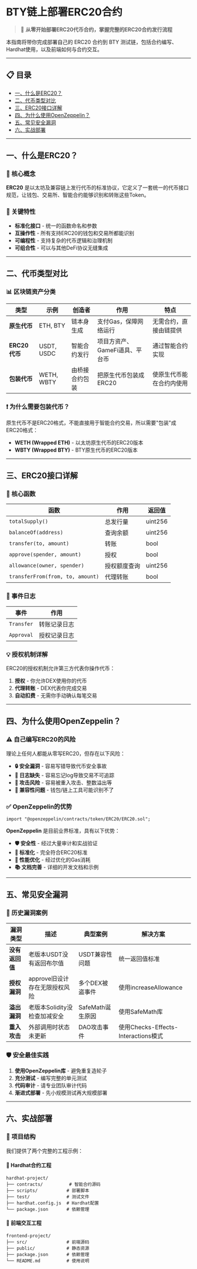 # BTY链上部署ERC20合约

> 🚀 **从零开始部署ERC20代币合约，掌握完整的ERC20合约发行流程**

本指南将带你完成部署自己的 ERC20 合约到 BTY 测试链，包括合约编写、Hardhat使用，以及前端如何与合约交互。

---

## 📋 目录

- [一、什么是ERC20？](#一什么是erc20)
- [二、代币类型对比](#二代币类型对比)
- [三、ERC20接口详解](#三erc20接口详解)
- [四、为什么使用OpenZeppelin？](#四为什么使用openzeppelin)
- [五、常见安全漏洞](#五常见安全漏洞)
- [六、实战部署](#六实战部署)

---

## 一、什么是ERC20？

### 🎯 核心概念

**ERC20** 是以太坊及兼容链上发行代币的标准协议，它定义了一套统一的代币接口规范，让钱包、交易所、智能合约能够识别和转账这些Token。

### 🔑 关键特性

- **标准化接口** - 统一的函数命名和参数
- **互操作性** - 所有支持ERC20的钱包和交易所都能识别
- **可编程性** - 支持复杂的代币逻辑和治理机制
- **可组合性** - 可以与其他DeFi协议无缝集成

---

## 二、代币类型对比

### 📊 区块链资产分类

| 类型 | 示例 | 创造者 | 作用 | 特点 |
|------|------|--------|------|------|
| **原生代币** | ETH, BTY | 链本身生成 | 支付Gas，保障网络运行 | 无需合约，直接由链提供 |
| **ERC20代币** | USDT, USDC | 智能合约发行 | 项目方资产、GameFi道具、平台币 | 通过智能合约实现 |
| **包装代币** | WETH, WBTY | 由桥接合约包装 | 把原生代币包装成ERC20 | 使原生代币能在合约内使用 |

### ❗ 为什么需要包装代币？

原生代币不是ERC20格式，不能直接用于智能合约交易，所以需要"包装"成ERC20格式：

- **WETH (Wrapped ETH)** - 以太坊原生代币的ERC20版本
- **WBTY (Wrapped BTY)** - BTY原生代币的ERC20版本

---

## 三、ERC20接口详解

### 🔧 核心函数

| 函数 | 作用 | 返回值 |
|------|------|--------|
| `totalSupply()` | 总发行量 |  uint256 |
| `balanceOf(address)` | 查询余额 | uint256 |
| `transfer(to, amount)` | 转账 |  bool |
| `approve(spender, amount)` | 授权 |  bool |
| `allowance(owner, spender)` | 授权额度查询 |  uint256 |
| `transferFrom(from, to, amount)` | 代理转账 |  bool |

### 📝 事件日志

| 事件 | 作用 | 
|------|------|
| `Transfer` | 转账记录日志 | 
| `Approval` | 授权记录日志 | 

### 💡 授权机制详解

ERC20的授权机制允许第三方代表你操作代币：

1. **授权** - 你允许DEX使用你的代币
2. **代理转账** - DEX代表你完成交易
3. **自动扣费** - 无需你手动确认每笔交易

---

## 四、为什么使用OpenZeppelin？

### ⚠️ 自己编写ERC20的风险

理论上任何人都能从零写ERC20，但存在以下风险：

- **🔒 安全漏洞** - 容易写错导致代币安全事故
- **📝 日志缺失** - 容易忘记log导致交易不可追踪
- **🎯 攻击风险** - 容易被重入攻击、整数溢出等
- **🔌 兼容性问题** - 钱包/链上工具可能识别不了

### ✅ OpenZeppelin的优势

```solidity
import "@openzeppelin/contracts/token/ERC20/ERC20.sol";
```

**OpenZeppelin** 是目前业界标准，具有以下优势：

- **🛡️ 安全性** - 经过大量审计和实战验证
- **🔧 标准化** - 完全符合ERC20标准
- **🚀 性能优化** - 经过优化的Gas消耗
- **📚 文档完善** - 详细的开发文档和示例

---

## 五、常见安全漏洞

### 🚨 历史漏洞案例

| 漏洞类型 | 描述 | 典型案例 | 解决方案 |
|----------|------|----------|----------|
| **没有返回值** | 老版本USDT没有返回布尔值 | USDT兼容性问题 | 统一返回值标准 |
| **授权漏洞** | approve旧设计存在无限授权风险 | 多个DEX被盗事件 | 使用increaseAllowance |
| **溢出漏洞** | 老版本Solidity没检查加减安全 | SafeMath诞生原因 | 使用SafeMath库 |
| **重入攻击** | 外部调用时状态未更新 | DAO攻击事件 | 使用Checks-Effects-Interactions模式 |

### 🛡️ 安全最佳实践

1. **使用OpenZeppelin库** - 避免重复造轮子
2. **充分测试** - 编写完整的单元测试
3. **代码审计** - 请专业团队审计代码
4. **渐进式部署** - 先小规模测试再大规模部署

---

## 六、实战部署

### 🚀 项目结构

我们提供了两个完整的工程示例：

#### 📁 Hardhat合约工程
```
hardhat-project/
├── contracts/          # 智能合约源码
├── scripts/           # 部署脚本
├── test/              # 测试文件
├── hardhat.config.js  # Hardhat配置
└── package.json       # 依赖管理
```

#### 📁 前端交互工程
```
frontend-project/
├── src/               # 前端源码
├── public/            # 静态资源
├── package.json       # 依赖管理
└── README.md          # 使用说明
```
